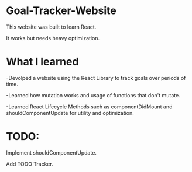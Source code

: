 # Goal-Tracker-Website
This website was built to learn React. 

It works but needs heavy optimization.

# What I learned
-Devolped a website using the React Library to track goals over periods of time.

-Learned how mutation works and usage of functions that don't mutate.

-Learned React Lifecycle Methods such as componentDidMount and shouldComponentUpdate for utility and optimization.



# TODO: 

Implement shouldComponentUpdate.

Add TODO Tracker.
